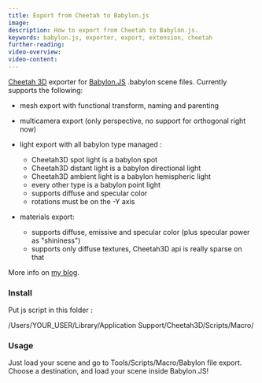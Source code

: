 ```yaml
---
title: Export from Cheetah to Babylon.js
image:
description: How to export from Cheetah to Babylon.js.
keywords: babylon.js, exporter, export, extension, cheetah
further-reading:
video-overview:
video-content:
---
```


[Cheetah 3D](http://www.cheetah3d.com/) exporter for [Babylon.JS](https://babylonjs.com/) .babylon scene files. Currently supports the following:

- mesh export with functional transform, naming and parenting
- multicamera export (only perspective, no support for orthogonal right now)
- light export with all babylon type managed :

  - Cheetah3D spot light is a babylon spot
  - Cheetah3D distant light is a babylon directional light
  - Cheetah3D ambient light is a babylon hemispheric light
  - every other type is a babylon point light
  - supports diffuse and specular color
  - rotations must be on the -Y axis

- materials export:
  - supports diffuse, emissive and specular color (plus specular power as "shininess")
  - supports only diffuse textures, Cheetah3D api is really sparse on that

More info on [my blog](http://cubeslam.net/).

### Install

Put js script in this folder :

/Users/YOUR_USER/Library/Application Support/Cheetah3D/Scripts/Macro/

### Usage

Just load your scene and go to Tools/Scripts/Macro/Babylon file export. Choose a destination, and load your scene inside Babylon.JS!
